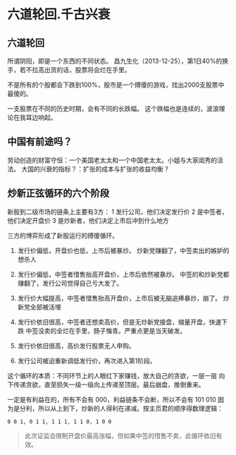 # 六道轮回.千古兴衰

## 六道轮回

  所谓阴阳，即是一个东西的不同状态。
  昌九生化（2013-12-25），第1日40%的换手，若不拉高出货的话，股票将会烂在手里。

  不是所有的个股都会下跌到100%，股市是一个搏傻的游戏，找出2000支股票中最傻的。

  一支股票在不同的历史时期，会有不同的长跌幅。
  这个跌幅也是连续的，波浪理论在我耳边响起。

## 中国有前途吗？

  劳动创造的财富守恒：一个美国老太太和一个中国老太太。小姐与大家闺秀的活法。
  大国的兴衰的指标？：扩张的成本与扩张的收益均衡？


## 炒新正弦循环的六个阶段


  新股到二级市场的链条上主要有3方：
  1 发行公司，他们决定发行价
  2 是中签者，他们决定开盘价
  3 是炒新者，他们决定上市后冲到什么地方

  三方的博弈形成了新股运行的搏傻循环。


   1. 发行价偏低，开盘价也低，上市后被暴炒。
      炒新党赚翻了，中签卖出的嫉妒的想杀人   

   2. 发行价偏低，中签者惜售抬高开盘价，上市后依然被暴炒。
      中签的和炒新党都赚翻了，发行公司觉得自己亏大发了。

   3. 发行价大幅提高，中签者惜售抬高开盘价，上市后被无脑追捧暴炒，崩了。
      炒新党全部被活埋

   4. 发行价依旧很高，中签者还想卖高价，但是无炒新党接盘，缩量开盘，快速下跌
      中签没卖的全烂在手里，肠子悔青。严重点更是当天破发。

   5. 发行价依旧很高，高价发行股票无人申购。

   6. 发行公司被迫重新调低发行价，再次进入第1阶段。

  这个循环的本质：不同环节上的人眼红下家赚钱，放大自己的贪欲，一层一层
  向下传递贪欲，直至损失一级一级向上传递至顶层。最后崩盘，推倒重来。

  一定是有利益在的，所有不会有 000，利益链条不会断，所以不会有 101 010
  因为是分利，所以从上到下，炒新的人得利在递减。按主页君的顺序得数理逻辑：

    0 0 1, 0 1 1, 1 1 1, 1 1 0, 1 0 0

  >此次证监会限制开盘价最高涨幅，但如果中签的惜售不卖，此循环依旧有效。

